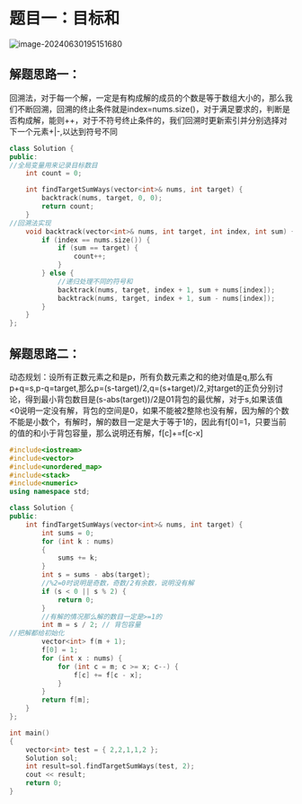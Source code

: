 # 题目一：目标和

![image-20240630195151680](C:\Users\27811\AppData\Roaming\Typora\typora-user-images\image-20240630195151680.png)

## 解题思路一：

回溯法，对于每一个解，一定是有构成解的成员的个数是等于数组大小的，那么我们不断回溯，回溯的终止条件就是index=nums.size()，对于满足要求的，判断是否构成解，能则++，对于不符号终止条件的，我们回溯时更新索引并分别选择对下一个元素+|-,以达到符号不同

```c++
class Solution {
public:
//全局变量用来记录目标数目
    int count = 0;

    int findTargetSumWays(vector<int>& nums, int target) {
        backtrack(nums, target, 0, 0);
        return count;
    }
//回溯法实现
    void backtrack(vector<int>& nums, int target, int index, int sum) {
        if (index == nums.size()) {
            if (sum == target) {
                count++;
            }
        } else {
            //递归处理不同的符号和
            backtrack(nums, target, index + 1, sum + nums[index]);
            backtrack(nums, target, index + 1, sum - nums[index]);
        }
    }
};

```

## 解题思路二：

动态规划：设所有正数元素之和是p，所有负数元素之和的绝对值是q,那么有p+q=s,p-q=target,那么p=(s-target)/2,q=(s+target)/2,对target的正负分别讨论，得到最小背包数目是(s-abs(target))/2是01背包的最优解，对于s,如果该值<0说明一定没有解，背包的空间是0，如果不能被2整除也没有解，因为解的个数不能是小数个，有解时，解的数目一定是大于等于1的，因此有f[0]=1，只要当前的值的和小于背包容量，那么说明还有解，f[c]+=f[c-x]

```c++
#include<iostream>
#include<vector>
#include<unordered_map>
#include<stack>
#include<numeric>
using namespace std;

class Solution {
public:
    int findTargetSumWays(vector<int>& nums, int target) {
        int sums = 0;
        for (int k : nums)
        {
            sums += k;
        }
        int s = sums - abs(target);
        //%2=0时说明是奇数，奇数/2有余数，说明没有解
        if (s < 0 || s % 2) {
            return 0;
        }
        //有解的情况那么解的数目一定是>=1的
        int m = s / 2; // 背包容量
//把解都给初始化
        vector<int> f(m + 1);
        f[0] = 1;
        for (int x : nums) {
            for (int c = m; c >= x; c--) {
                f[c] += f[c - x];
            }
        }
        return f[m];
    }
};

int main()
{
    vector<int> test = { 2,2,1,1,2 };
    Solution sol;
    int result=sol.findTargetSumWays(test, 2);
    cout << result;
	return 0;
}
```

